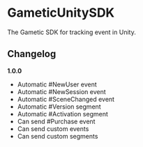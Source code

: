 # GameticUnitySDK
The Gametic SDK for tracking event in Unity.

Changelog
---------
<!--(CHANGELOG_TOP)-->
**1.0.0**
* Automatic #NewUser event
* Automatic #NewSession event
* Automatic #SceneChanged event
* Automatic #Version segment
* Automatic #Activation segment
* Can send #Purchase event
* Can send custom events
* Can send custom segments
